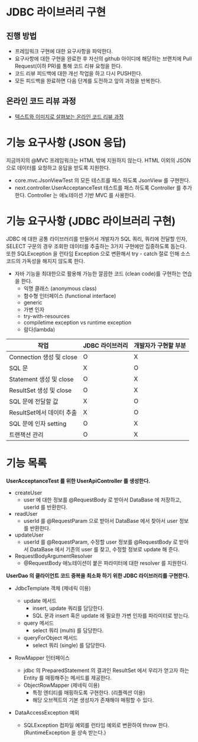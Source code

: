 # JDBC 라이브러리 구현
## 진행 방법
* 프레임워크 구현에 대한 요구사항을 파악한다.
* 요구사항에 대한 구현을 완료한 후 자신의 github 아이디에 해당하는 브랜치에 Pull Request(이하 PR)를 통해 코드 리뷰 요청을 한다.
* 코드 리뷰 피드백에 대한 개선 작업을 하고 다시 PUSH한다.
* 모든 피드백을 완료하면 다음 단계를 도전하고 앞의 과정을 반복한다.

## 온라인 코드 리뷰 과정
* [텍스트와 이미지로 살펴보는 온라인 코드 리뷰 과정](https://github.com/next-step/nextstep-docs/tree/master/codereview)


# 기능 요구사항 (JSON 응답)
지금까지의 @MVC 프레임워크는 HTML 밖에 지원하지 않는다. HTML 이외의 JSON 으로 데이터를 요청하고 응답을 받도록 지원한다.
- core.mvc.JsonViewTest 의 모든 테스트를 패스 하도록 JsonView 를 구현한다.
- next.controller.UserAcceptanceTest 테스트를 패스 하도록 Controller 를 추가한다. Controller 는 애노테이션 기반 MVC 를 사용한다.

# 기능 요구사항 (JDBC 라이브러리 구현)
JDBC 에 대한 공통 라이브러리를 만들어서 개발자가 SQL 쿼리, 쿼리에 전달할 인자, SELECT 구문의 경우 조회한 데이터를 추출하는 3가지 구현에만 집중하도록 돕는다.
또한 SQLException 을 런타임 Exception 으로 변환해서 try - catch 절로 인해 소스 코드의 가독성을 해지지 않도록 한다.

- 자바 기능을 최대한으로 활용해 가능한 깔끔한 코드 (clean code)를 구현하는 연습을 한다.
  - 익명 클래스 (anonymous class)
  - 함수형 인터페이스 (functional interface)
  - generic
  - 가변 인자
  - try-with-resources
  - compiletime exception vs runtime exception
  - 람다(lambda)

| 작업                    |JDBC 라이브러리 | 개발자가 구현할 부분  |
|-----------------------|---|--------------|
| Connection 생성 및 close | O  |    X          |
| SQL 문                 |  X |   O           |
| Statement 생성 및 close	 | O  |  X            |
| ResultSet 생성 및 close	 | O  |   X           |
| SQL 문에 전달할 값	         | X  |   O           |
| ResultSet에서 데이터 추출	   | X  |  O            |
| SQL 문에 인자 setting	    |  O |     X         |
| 트랜잭션 관리	              |  O |   X           |

# 기능 목록
**UserAcceptanceTest 를 위한 UserApiController 를 생성한다.**
- createUser
  - user 에 대한 정보를 @RequestBody 로 받아서 DataBase 에 저장하고, userId 를 반환한다.
- readUser
  - userId 를 @RequestParam 으로 받아서 DataBase 에서 찾아서 user 정보를 반환한다.
- updateUser
  - userId 를 @RequestParam, 수정할 user 정보를 @RequestBody 로 받아서 DataBase 에서 기존의 user 를 찾고, 수정할 정보로 update 해 준다. 
- RequestBodyArgumentResolver
  - @RequestBody 애노테이션이 붙은 파라미터에 대한 resolver 를 지원한다.

**UserDao 의 클라이언트 코드 중복을 최소화 하기 위한 JDBC 라이브러리를 구현한다.**
- JdbcTemplate 객체 (제네릭 이용)
  - update 메서드
    - insert, update 쿼리를 담당한다.
    - SQL 문과 insert 혹은 update 에 필요한 가변 인자를 파라미터로 받는다.
  - query 메서드
    - select 쿼리 (multi) 를 담당한다.
  - queryForObject 메서드
    - select 쿼리 (single) 를 담당한다.

- RowMapper 인터페이스
  - jdbc 의 PreparedStatement 의 결과인 ResultSet 에서 우리가 얻고자 하는 Entity 를 매핑해주는 메서드를 제공한다.
  - ObjectRowMapper (제네릭 이용)
    - 특정 엔티티를 매핑하도록 구현한다. (리플렉션 이용)
    - 해당 오브젝트의 기본 생성자가 존재해야 매핑할 수 있다.

- DataAccessException 예외
  - SQLException 컴파일 예외를 런타임 예외로 변환하여 throw 한다. (RuntimeException 을 상속 받는다.)
